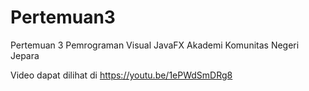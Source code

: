# Pertemuan3
Pertemuan 3 Pemrograman Visual JavaFX
Akademi Komunitas Negeri Jepara

Video dapat dilihat di https://youtu.be/1ePWdSmDRg8
